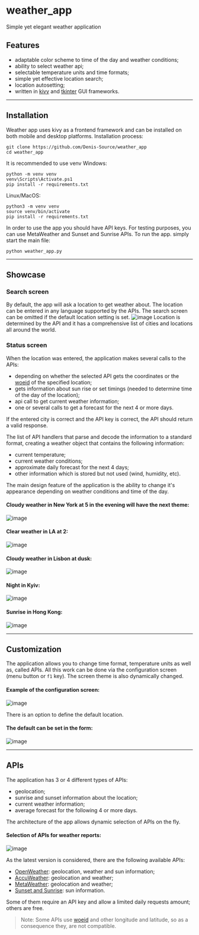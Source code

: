 # weather_app
Simple yet elegant weather application

## Features
- adaptable color scheme to time of the day and weather conditions;
- ability to select weather api;
- selectable temperature units and time formats;
- simple yet effective location search;
- location autosetting;
- written in [kivy](https://github.com/Denis-Source/weather_app) and [tkinter](https://github.com/Denis-Source/weather_app/tree/tkinter) GUI frameworks.
***

## Installation
Weather app uses kivy as a frontend framework and can be installed on both mobile and desktop platforms.
Installation process:
```shell
git clone https://github.com/Denis-Source/weather_app
cd weather_app
```
It is recommended to use venv
Windows:
```shell
python -m venv venv
venv\Scripts\Activate.ps1
pip install -r requirements.txt
```
Linux/MacOS:
```shell
python3 -m venv venv
source venv/bin/activate
pip install -r requirements.txt
```

In order to use the app you should have API keys. For testing purposes, you can use MetaWeather and Sunset and Sunrise APIs.
To run the app. simply start the main file:
```shell
python weather_app.py
```
***

## Showcase
### Search screen
By default, the app will ask a location to get weather about.
The location can be entered in any language supported by the APIs.
The search screen can be omitted if the default location setting is set.
![image](https://user-images.githubusercontent.com/58669569/168682884-937346e5-e269-4dbb-8cff-fcfff3f02416.png)
Location is determined by the API and it has a comprehensive list of cities and locations all around the world.

### Status screen
When the location was entered, the application makes several calls to the APIs:
- depending on whether the selected API gets the coordinates or the [woeid](https://en.wikipedia.org/wiki/WOEID) of the specified location;
- gets information about sun rise or set timings (needed to determine time of the day of the location);
- api call to get current weather information;
- one or several calls to get a forecast for the next 4 or more days.

If the entered city is correct and the API key is correct, the API should return a valid response.

The list of API handlers that parse and decode the information to a standard format, creating a weather object that contains the following information:
- current temperature;
- current weather conditions;
- approximate daily forecast for the next 4 days;
- other information which is stored but not used (wind, humidity, etc).

The main design feature of the application is the ability to change it's appearance depending on weather conditions and time of the day.

#### Cloudy weather in New York at 5 in the evening will have the next theme:
![image](https://user-images.githubusercontent.com/58669569/168685346-d44e7628-0809-4026-8cb5-9174e393fb0a.png)
#### Clear weather in LA at 2:
![image](https://user-images.githubusercontent.com/58669569/168685412-ca103e04-8647-4dd8-9aae-e1dc7cded1bb.png)
#### Cloudy weather in Lisbon at dusk:
![image](https://user-images.githubusercontent.com/58669569/168685527-7fca3e9b-e21a-4850-afa9-d967fcc6f622.png)
#### Night in Kyiv:
![image](https://user-images.githubusercontent.com/58669569/168685582-aef8989b-6a32-4d87-a0e9-87065a11564c.png)
#### Sunrise in Hong Kong:
![image](https://user-images.githubusercontent.com/58669569/168686351-eedf997f-71a7-4ca6-a30d-333315b081dc.png)
***

## Customization
The application allows you to change time format, temperature units as well as, called APIs. All this work can be done via the configuration screen (menu button or `f1` key).
The screen theme is also dynamically changed.

#### Example of the configuration screen:
![image](https://user-images.githubusercontent.com/58669569/168776566-33ff656d-85dc-4981-84d3-360d77940c46.png)

There is an option to define the default location.
#### The default can be set in the form:
![image](https://user-images.githubusercontent.com/58669569/168777220-e44c783d-2e57-4cf0-9833-f3fc1878b992.png)
***

## APIs
The application has 3 or 4 different types of APIs:
- geolocation;
- sunrise and sunset information about the location;
- current weather information;
- average forecast for the following 4 or more days.

The architecture of the app allows dynamic selection of APIs on the fly.
#### Selection of APIs for weather reports:
![image](https://user-images.githubusercontent.com/58669569/168777910-3319f211-c63b-46f5-8a85-99479702802b.png)

As the latest version is considered, there are the following available APIs:
- [OpenWeather](https://openweathermap.org/api): geolocation, weather and sun information;
- [AccuWeather](https://developer.accuweather.com/): geolocation and weather;
- [MetaWeather](https://www.metaweather.com/api/): geolocation and weather;
- [Sunset and Sunrise](https://sunrise-sunset.org/api): sun information.

Some of them require an API key and allow a limited daily requests amount; others are free.

> Note: Some APIs use [woeid](https://en.wikipedia.org/wiki/WOEID) and other longitude and latitude, so as a consequence they, are not compatible.


